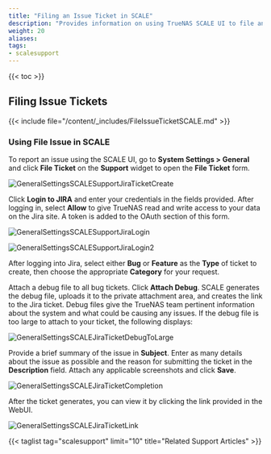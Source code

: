 ```yaml
---
title: "Filing an Issue Ticket in SCALE"
description: "Provides information on using TrueNAS SCALE UI to file an issue ticket in Jira."
weight: 20
aliases:
tags:
- scalesupport
---
```



{{< toc >}}


## Filing Issue Tickets

{{< include file="/content/_includes/FileIssueTicketSCALE.md" >}}

### Using File Issue in SCALE

To report an issue using the SCALE UI, go to **System Settings > General** and click **File Ticket** on the **Support** widget to open the **File Ticket** form.

![GeneralSettingsSCALESupportJiraTicketCreate](/images/SCALE/GeneralSettingsSCALEJiraTicketCreate.png "SCALE General Settings Jira Ticket Creation")

Click **Login to JIRA** and enter your credentials in the fields provided. 
After logging in, select **Allow** to give TrueNAS read and write access to your data on the Jira site. A token is added to the OAuth section of this form.  

![GeneralSettingsSCALESupportJiraLogin](/images/SCALE/GeneralSettingsSCALESupportJiraLogin.png "SCALE General Settings Jira Login")

![GeneralSettingsSCALESupportJiraLogin2](/images/SCALE/GeneralSettingsSCALESupportJiraLogin2.png "SCALE General Settings Jira Login Token")

After logging into Jira, select either **Bug** or **Feature** as the **Type** of ticket to create, then choose the appropriate **Category** for your request.

Attach a debug file to all bug tickets. 
Click **Attach Debug**. SCALE generates the debug file, uploads it to the private attachment area, and creates the link to the Jira ticket. Debug files give the TrueNAS team pertinent information about the system and what could be causing any issues. 
If the debug file is too large to attach to your ticket, the following displays:

![GeneralSettingsSCALEJiraTicketDebugToLarge](/images/SCALE/GeneralSettingsSCALEJiraTicketDebugToLarge.png "SCALE General Settings Debug To Large To Attach")  

Provide a brief summary of the issue in **Subject**. 
Enter as many details about the issue as possible and the reason for submitting the ticket in the **Description** field. 
Attach any applicable screenshots and click **Save**.

![GeneralSettingsSCALEJiraTicketCompletion](/images/SCALE/GeneralSettingsSCALEJiraTicketCompletion.png "SCALE General Settings Jira Ticket Completion")

After the ticket generates, you can view it by clicking the link provided in the WebUI.

![GeneralSettingsSCALEJiraTicketLink](/images/SCALE/GeneralSettingsSCALEJiraTicketLink.png "SCALE General Settings Jira Ticket Link")

{{< taglist tag="scalesupport" limit="10" title="Related Support Articles" >}}